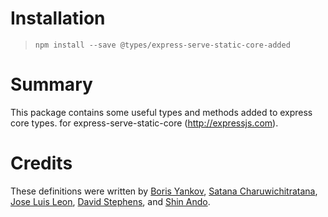 # Installation
> `npm install --save @types/express-serve-static-core-added`

# Summary
This package contains some useful types and methods added to express core types. for express-serve-static-core (http://expressjs.com).

# Credits
These definitions were written by [Boris Yankov](https://github.com/borisyankov), [Satana Charuwichitratana](https://github.com/micksatana), [Jose Luis Leon](https://github.com/JoseLion), [David Stephens](https://github.com/dwrss), and [Shin Ando](https://github.com/andoshin11).
